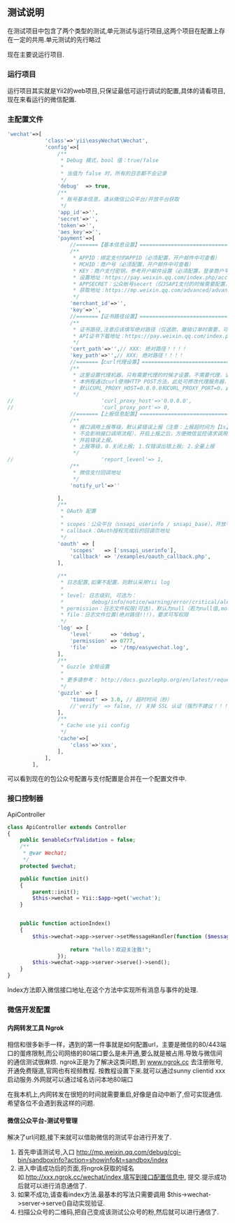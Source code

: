 ## 测试说明

在测试项目中包含了两个类型的测试,单元测试与运行项目,这两个项目在配置上存在一定的共用.单元测试的先行略过

现在主要说运行项目.
### 运行项目
运行项目其实就是Yii2的web项目,只保证最低可运行调试的配置,具体的请看项目,现在来看运行的微信配置.

### 主配置文件
````php
'wechat'=>[
            'class'=>'yii\easyWechat\Wechat',
            'config'=>[
                /**
                 * Debug 模式，bool 值：true/false
                 *
                 * 当值为 false 时，所有的日志都不会记录
                 */
                'debug'  => true,
                /**
                 * 账号基本信息，请从微信公众平台/开放平台获取
                 */
                'app_id'=>'',
                'secret'=>'',
                'token'=>'',
                'aes_key'=>'',
                'payment'=>[
                    //=======【基本信息设置】=====================================
                    /**
                     * APPID：绑定支付的APPID（必须配置，开户邮件中可查看）
                     * MCHID：商户号（必须配置，开户邮件中可查看）
                     * KEY：商户支付密钥，参考开户邮件设置（必须配置，登录商户平台自行设置）
                     * 设置地址：https://pay.weixin.qq.com/index.php/account/api_cert
                     * APPSECRET：公众帐号secert（仅JSAPI支付的时候需要配置， 登录公众平台，进入开发者中心可设置），
                     * 获取地址：https://mp.weixin.qq.com/advanced/advanced?action=dev&t=advanced/dev&token=2005451881&lang=zh_CN
                     */
                    'merchant_id'=>'',
                    'key'=>'',
                    //=======【证书路径设置】=====================================
                    /**
                     * 证书路径,注意应该填写绝对路径（仅退款、撤销订单时需要，可登录商户平台下载，
                     * API证书下载地址：https://pay.weixin.qq.com/index.php/account/api_cert，下载之前需要安装商户操作证书）
                     */
                    'cert_path'=>'',// XXX: 绝对路径！！！！
                    'key_path'=>'',// XXX: 绝对路径！！！！
                    //=======【curl代理设置】===================================
                    /**
                     * 这里设置代理机器，只有需要代理的时候才设置，不需要代理，请设置为0.0.0.0和0
                     * 本例程通过curl使用HTTP POST方法，此处可修改代理服务器，
                     * 默认CURL_PROXY_HOST=0.0.0.0和CURL_PROXY_PORT=0，此时不开启代理（如有需要才设置）
                     */
//                            'curl_proxy_host'=>'0.0.0.0',
//                            'curl_proxy_port'=> 0,
                    //=======【上报信息配置】===================================
                    /**
                     * 接口调用上报等级，默认紧错误上报（注意：上报超时间为【1s】，上报无论成败【永不抛出异常】，
                     * 不会影响接口调用流程），开启上报之后，方便微信监控请求调用的质量，建议至少
                     * 开启错误上报。
                     * 上报等级，0.关闭上报; 1.仅错误出错上报; 2.全量上报
                     */
//                            'report_levenl'=> 1,
                    /**
                     * 微信支付回调地址
                     */
                    'notify_url'=>''

                ],
                /**
                 * OAuth 配置
                 *
                 * scopes：公众平台（snsapi_userinfo / snsapi_base），开放平台：snsapi_login
                 * callback：OAuth授权完成后的回调页地址
                 */
                'oauth' => [
                    'scopes'   => ['snsapi_userinfo'],
                    'callback' => '/examples/oauth_callback.php',
                ],

                /**
                 * 日志配置,如果不配置，则默认采用Yii log
                 *
                 * level: 日志级别, 可选为：
                 *         debug/info/notice/warning/error/critical/alert/emergency
                 * permission：日志文件权限(可选)，默认为null（若为null值,monolog会取0644）
                 * file：日志文件位置(绝对路径!!!)，要求可写权限
                 */
                'log' => [
                    'level'      => 'debug',
                    'permission' => 0777,
                    'file'       => '/tmp/easywechat.log',
                ],
                /**
                 * Guzzle 全局设置
                 *
                 * 更多请参考： http://docs.guzzlephp.org/en/latest/request-options.html
                 */
                'guzzle' => [
                    'timeout' => 3.0, // 超时时间（秒）
                    //'verify' => false, // 关掉 SSL 认证（强烈不建议！！！）
                ],
                /**
                 * Cache use yii config
                 */
                'cache'=>[               
                    'class'=>'xxx',
                ],
            ],
        ],
````
可以看到现在的包公众号配置与支付配置是合并在一个配置文件中.

### 接口控制器

ApiController
````php
class ApiController extends Controller
{
    public $enableCsrfValidation = false;
    /**
     * @var Wechat;
     */
    protected $wechat;

    public function init()
    {
        parent::init();
        $this->wechat = Yii::$app->get('wechat');
    }


    public function actionIndex()
    {
        $this->wechat->app->server->setMessageHandler(function ($message) {
        
                    return "hello！欢迎关注我!";
                });
        $this->wechat->app->server->serve()->send();
    }
}
````
Index方法即入微信接口地址,在这个方法中实现所有消息与事件的处理.

### 微信开发配置

#### 内网转发工具 Ngrok

相信和很多新手一样，遇到的第一件事就是如何配置url，主要是微信的80/443端口的蛋疼限制,而公司网络的80端口要么是未开通,要么就是被占用.导致与微信间的通信测试很麻烦.
ngrok正是为了解决这类问题,到 www.ngrok.cc 去注册账号,开通免费隧道,官网也有视频教程.
按教程设置下来.就可以通过sunny clientid xxx 启动服务.外网就可以通过域名访问本地80端口

在我本机上,内网转发在很短的时间就需要重启,好像是自动中断了,但可实现通信.希望各位不会遇到我这样的问题.

#### 微信公众平台-测试号管理

解决了url问题,接下来就可以借助微信的测试平台进行开发了.
1. 首先申请测试号,入口 http://mp.weixin.qq.com/debug/cgi-bin/sandboxinfo?action=showinfo&t=sandbox/index
2. 进入申请成功后的页面,将ngrok获取的域名如.http://xxx.ngrok.cc/wechat/index,填写到接口配置信息中,
提交.提示成功后就可以进行消息通信了.
3. 如果不成功,请查看index方法.最基本的写法只需要调用 $this->wechat->server->serve()自动实现验证.
4. 扫描公众号的二维码,把自己变成该测试公众号的粉,然后就可以进行通信了.

